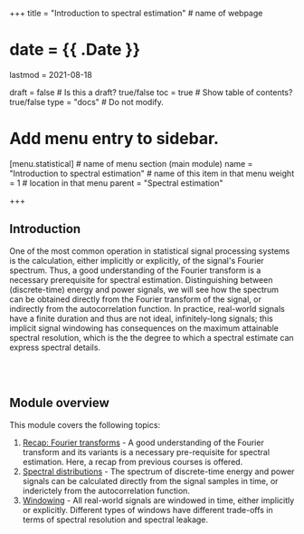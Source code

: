 +++
title = "Introduction to spectral estimation"         # name of webpage

# date = {{ .Date }}
lastmod = 2021-08-18

draft = false  # Is this a draft? true/false
toc = true  # Show table of contents? true/false
type = "docs"  # Do not modify.

# Add menu entry to sidebar.
[menu.statistical]                       # name of menu section (main module)
  name = "Introduction to spectral estimation"        # name of this item in that menu
  weight = 1                          # location in that menu
  parent = "Spectral estimation"

+++

## Introduction
One of the most common operation in statistical signal processing systems is the calculation, either implicitly or explicitly, of the signal's Fourier spectrum. Thus, a good understanding of the Fourier transform is a necessary prerequisite for spectral estimation. Distinguishing between (discrete-time) energy and power signals, we will see how the spectrum can be obtained directly from the Fourier transform of the signal, or indirectly from the autocorrelation function. In practice, real-world signals have a finite duration and thus are not ideal, infinitely-long signals; this implicit signal windowing has consequences on the maximum attainable spectral resolution, which is the the degree to which a spectral estimate can express spectral details.

<br></br>

## Module overview
This module covers the following topics:

1. <a href="../../../courses/5cta0/statisticalsignalprocessing_spectrum_fourier">Recap: Fourier transforms</a> - A good understanding of the Fourier transform and its variants is a necessary pre-requisite for spectral estimation. Here, a recap from previous courses is offered.
2. <a href="../../../courses/5cta0/statisticalsignalprocessing_spectrum_psd">Spectral distributions</a> - The spectrum of discrete-time energy and power signals can be calculated directly from the signal samples in time, or inderictely from the autocorrelation function.
3. <a href="../../../courses/5cta0/statisticalsignalprocessing_spectrum_window">Windowing</a> - All real-world signals are windowed in time, either implicitly or explicitly. Different types of windows have different trade-offs in terms of spectral resolution and spectral leakage.
